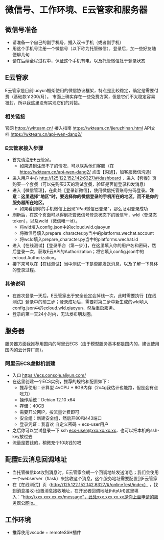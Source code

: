 # 微信号、工作环境、E云管家和服务器

## 微信号准备
- 请准备一个自己的副手机号，插入双卡手机（或者副手机）
- 用这个手机号注册一个微信号（以下称为托管微信），登录后，加一些好友随便聊几句
- 请在后续全程过程中，保证这个手机有电，以及托管微信处于登录状态

## E云管家
E云管家是目前luoyun框架使用的微信协议框架，特点是比较稳定，确定是需要付费（基础款￥200/月）。
市面上确实存在一些免费方案，但是它们不太稳定容易被封，所以我这里没有实现它们的对接。

### 相关链接
官网 https://wkteam.cn/
接入指南 https://wkteam.cn/jieruzhinan.html
API文档 https://wkteam.cn/api-wen-dang2/

### E云管家接入步骤
- 首先请注册E云管家。
    - 如果遇到注册不了的情况，可以联系他们客服（在 https://wkteam.cn/api-wen-dang2/ 点击【沟通】，加客服微信沟通）
- 进入用户中心 http://125.122.152.142:6327/#/dashboard ，进入【套餐】页购买一个套餐（可以先购买3天的测试套餐，验证是否能登录和发消息）
- 进入【微信管理】，在此处【登录新微信】，使用微信托管账号扫码登录。**注意：这里选择”地区“时，要选择你的微信登录的手机所在的地区，而不是你的服务器所在地区。**
    - 如果看到你的手机微信上出现”iPad微信已登录“，那么证明登录成功
- 刷新后，在这个页面可以得到托管微信号登录状态下的微信号，wId（登录态token），以及wcId（微信唯一id）。
    - 将wId填入config.json中的ecloud.wId.qiaoyun
    - 将微信号填入prepare_character.py当中的platforms.wechat.account
    - 将wcId填入prepare_character.py当中的platforms.wechat.id
- 进入【在线测试】【登录平台（第一步）】，在这里填入你的用户名和密码，然后登录一次，获取E云API的Authorization；将它填入config.json中的ecloud.Authorization。
- 接下来可以在【在线测试】当中测试一下是否能发送消息，以及了解一下具体的登录过程。

### 其他说明
- 在首次登录一天后，E云管家出于安全设定会掉线一次，此时需要执行【在线测试】登录中的前三步；登录成功后，需要将第二步中新生成的wId填入config.json中的ecloud.wId.qiaoyun，然后重启服务。
- 登录的第一天24小时内，无法发布朋友圈。

## 服务器
服务器方面我推荐用国内的阿里云ECS（由于模型服务基本都是国内的，建议使用国内的云计算厂商）。

### 阿里云ECS虚拟机创建
- 入口 https://ecs.console.aliyun.com/
- 在这里创建一个ECS实例，推荐的规格和配置如下：
    - 推荐使用：计算型 4vCPU + 8GB内存（2c4g我估计也能跑，但是会有点吃力）
    - 操作系统：Debian 12.10 x64
    - 存储：40GB
    - 需要开公网IP，按流量计费即可
    - 安全组：新建安全组，然后开80和443端口
    - 登录凭证：我喜欢 自定义密码 + ecs-user用户
- 之后你可以尝试登录一下 ssh ecs-user@xxx.xx.xx.xx，也可以把本机的ssh-key放过去
- 流量是要钱的，稍微充个10块钱的吧

## 配置E云消息回调地址
- 当托管微信bot收到消息时，E云管家会朝一个回调地址发送消息；我们会使用一个webserver（flask）来接收这个消息，这个服务地址需要配置到E云管家
- 在【在线测试】页（http://125.122.152.142:6327/#/onlineTest/index） ，找到消息接收-设置消息接收地址，在开发者回调地址(httpUrl)这里填入："http://xxx.xxx.xx.xx/message"，此处xxx.xxx.xx.xx是你上面申请的服务器公网ip。

## 工作环境
- 推荐使用vscode + remoteSSH插件
